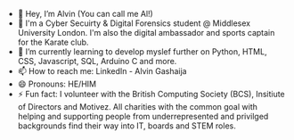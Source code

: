 - 👋 Hey, I’m Alvin (You can call me Al!)
- 👀 I'm a Cyber Secuirty & Digital Forensics student @ Middlesex University London. I'm also the digital ambassador and sports captain for the Karate club. 
- 🌱 I’m currently learning to develop myslef further on Python, HTML, CSS, Javascript, SQL, Arduino C and more.
- 📫 How to reach me: LinkedIn - Alvin Gashaija
- 😄 Pronouns: HE/HIM
- ⚡ Fun fact: I volunteer with the British Computing Society (BCS), Insitiute of Directors and Motivez. All charities with the common goal with helping and supporting people from underrepresented and privilged backgrounds find their way into IT, boards and STEM roles.

<!---
Al-Gash/Al-Gash is a ✨ special ✨ repository because its `README.md` (this file) appears on your GitHub profile.
You can click the Preview link to take a look at your changes.
--->
